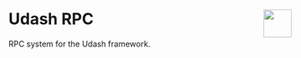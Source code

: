 # Udash RPC [<img align="right" height="50px" src="http://www.avsystem.com/avsystem_logo.png">](http://www.avsystem.com/)

RPC system for the Udash framework.